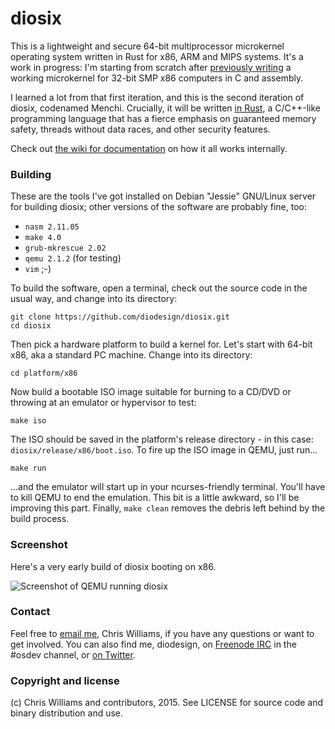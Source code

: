 # diosix
This is a lightweight and secure 64-bit multiprocessor microkernel operating system written in Rust for x86, ARM and MIPS systems.
It's a work in progress: I'm starting from scratch after [previously writing](https://github.com/diodesign/diosix-legacy)
a working microkernel for 32-bit SMP x86 computers in C and assembly.

I learned a lot from that first iteration, and this is the second iteration of diosix, codenamed Menchi. Crucially,
it will be written [in Rust](https://www.rust-lang.org/), a C/C++-like programming language that has a fierce emphasis
on guaranteed memory safety, threads without data races, and other security features.

Check out [the wiki for documentation](https://github.com/diodesign/diosix/wiki) on how it all works internally.

### Building

These are the tools I've got installed on Debian "Jessie" GNU/Linux server for building diosix; other versions of the software are probably fine, too:

* `nasm 2.11.05`
* `make 4.0`
* `grub-mkrescue 2.02`
* `qemu 2.1.2` (for testing)
* `vim` ;-)

To build the software, open a terminal, check out the source code in the usual way, and change into its directory:

```
git clone https://github.com/diodesign/diosix.git
cd diosix
```

Then pick a hardware platform to build a kernel for. Let's start with 64-bit x86, aka a standard PC machine. Change into its directory:

```
cd platform/x86
```

Now build a bootable ISO image suitable for burning to a CD/DVD or throwing at an emulator or hypervisor to test:

```
make iso
```

The ISO should be saved in the platform's release directory - in this case: `diosix/release/x86/boot.iso`.
To fire up the ISO image in QEMU, just run...

```
make run
```

...and the emulator will start up in your ncurses-friendly terminal. You'll have to kill QEMU to end the emulation. This bit is a little awkward, so I'll be improving this part. Finally, `make clean` removes the debris left behind by the build process.

### Screenshot

Here's a very early build of diosix booting on x86.

![Screenshot of QEMU running diosix](https://raw.githubusercontent.com/diodesign/diosix/screenshots/docs/screenshots/diosix-early-1.png)

### Contact

Feel free to [email me](mailto:diodesign@gmail.com), Chris Williams, if you have any questions or want to get involved.
You can also find me, diodesign, on [Freenode IRC](https://freenode.net/irc_servers.shtml) in the #osdev channel, or [on Twitter](https://twitter.com/diodesign).

### Copyright and license

(c) Chris Williams and contributors, 2015. See LICENSE for source code and binary distribution and use.

